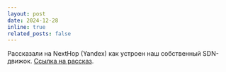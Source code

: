 ```yaml
---
layout: post
date: 2024-12-28
inline: true
related_posts: false
---
```


Рассказали на NextHop (Yandex) как устроен наш собственный SDN-движок. <a href="https://youtu.be/njaWjV7y-qo?si=7Pk69Iw08KET6gqj">Ссылка на рассказ</a>.
